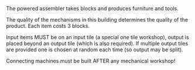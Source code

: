 
The powered assembler takes blocks and produces furniture and tools.

The quality of the mechanisms in this building determines the quality of the product.
Each item costs 3 blocks.

Input items MUST be on an input tile (a special one tile workshop), output is placed
beyond an output tile (which is also required). If multiple output tiles are provided
one is chosen at random each time (so output may be split).

Connecting machines must be built AFTER any mechanical workshop!
